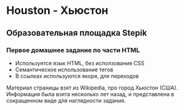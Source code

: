 # Houston - Хьюстон
## Образовательная площадка Stepik
### Первое домашнее задание по части HTML

- Используется язык HTML, без исползования CSS
- Cемантическое использование тегов
- В ссылках используются якоря, для переходов

Материал страницы взят из Wikipedia, про город Хьюстон (США).
Информация была взята несколько лет назад, и представлена в сокращенном виде для наглядности задания.
